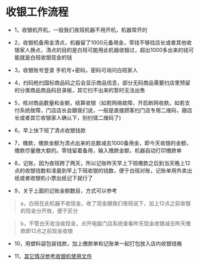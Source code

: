 # 收银工作流程

* 1，收银机开机，一般我们夜班机器不用开机，机器常开的

* 2，收银机备用金清点，机器留了1000元备用金，零钱不够找店长或者其他收银家人换点，清点的目的是白班可能用此机器收银过，超出1000多出来的钱可能就是白班收银现金的钱

* 3，收银账号登录 手机号+密码，密码可询问白班家人

* 4，扫码枪扫国标商品码之后会显示商品信息，部分无码商品需要扫店里预留的分类商品商品码目录板，其它扫不出来的暂时无法出售

* 5，核对商品数量和金额，结算收银（如若网络故障，开启断网收款。如若支付系统故障，门店店长会跟我们说，一般是直接顾客扫门店专用二维码，跟店长或者其它收银家人确认下，别扫错二维码了)

* 6，早上快下班了清点收银钱款

* 7，缴款，缴款金额为清点出来的总数减去1000备用金，即今天收银的金额，缴款尽量缴大额的。零钱留着备用，输入缴款金额，机器自动打印缴款单

* 8，记账，因为夜班跨了两天，所以记账昨天早上下班缴款之后到当天晚上12点的收银钱数和凌晨到早上下班收银的钱数，便于白班对账，记账单用外卖出纸或者收银机小票出纸记下就行了

* 9，关于上面的记账金额数目，方式可以参考

> a，白班在此机器不收现金，收了现金跟我们夜班说下，加上12点之前收银的现金分开放，便于区分
	
> b，不管白天收没收现金，点开电脑门店系统查看昨天现金收银减去昨天缴款即12点之前现金收银

* 10，用塑料袋包装钱款，加上缴款单和记账单一起打包放入店内收银钱箱

* 11，[其它情况参考收银机使用文件](../../initwithmarkdown/common/收银机使用教程.md)